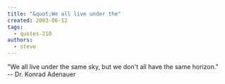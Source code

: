 ```yaml
---
title: "&quot;We all live under the"
created: 2003-06-12
tags: 
  - quotes-210
authors: 
  - steve
---
```


"We all live under the same sky, but we don't all have the same horizon."  
\-- Dr. Konrad Adenauer
